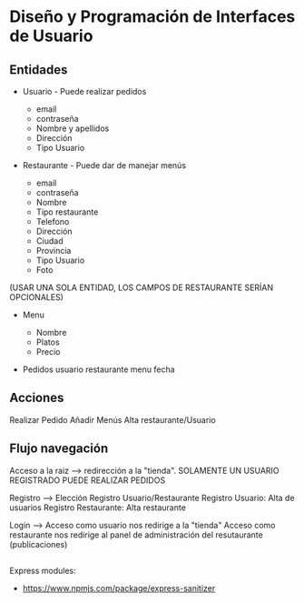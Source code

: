 # Diseño y Programación de Interfaces de Usuario

## Entidades

* Usuario - Puede realizar pedidos
    * email
    * contraseña
    * Nombre y apellidos
    * Dirección
    * Tipo Usuario
    
* Restaurante - Puede dar de manejar menús
    * email
    * contraseña
    * Nombre
    * Tipo restaurante
    * Telefono
    * Dirección
    * Ciudad
    * Provincia
    * Tipo Usuario
    * Foto 

(USAR UNA SOLA ENTIDAD, LOS CAMPOS DE RESTAURANTE SERÍAN OPCIONALES)
 
* Menu
    * Nombre
    * Platos  
    * Precio

* Pedidos
    usuario
    restaurante
    menu
    fecha

## Acciones

Realizar Pedido
Añadir Menús
Alta restaurante/Usuario


## Flujo navegación

Acceso a la raiz --> redirección a la "tienda". SOLAMENTE UN USUARIO REGISTRADO PUEDE REALIZAR PEDIDOS

Registro --> Elección Registro Usuario/Restaurante
    Registro Usuario: Alta de usuarios
    Registro Restaurante: Alta restaurante
    
Login -->   Acceso como usuario nos redirige a la "tienda"
            Acceso como restaurante nos redirige al panel de administración del resutaurante (publicaciones)


##

Express modules:

* https://www.npmjs.com/package/express-sanitizer